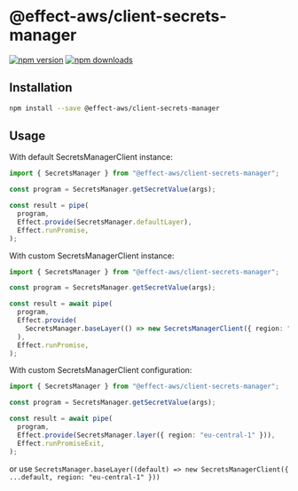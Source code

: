 # @effect-aws/client-secrets-manager

[![npm version](https://img.shields.io/npm/v/%40effect-aws%2Fclient-secrets-manager?color=brightgreen&label=npm%20package)](https://www.npmjs.com/package/@effect-aws/client-secrets-manager)
[![npm downloads](https://img.shields.io/npm/dm/%40effect-aws%2Fclient-secrets-manager)](https://www.npmjs.com/package/@effect-aws/client-secrets-manager)

## Installation

```bash
npm install --save @effect-aws/client-secrets-manager
```

## Usage

With default SecretsManagerClient instance:

```typescript
import { SecretsManager } from "@effect-aws/client-secrets-manager";

const program = SecretsManager.getSecretValue(args);

const result = pipe(
  program,
  Effect.provide(SecretsManager.defaultLayer),
  Effect.runPromise,
);
```

With custom SecretsManagerClient instance:

```typescript
import { SecretsManager } from "@effect-aws/client-secrets-manager";

const program = SecretsManager.getSecretValue(args);

const result = await pipe(
  program,
  Effect.provide(
    SecretsManager.baseLayer(() => new SecretsManagerClient({ region: "eu-central-1" })),
  ),
  Effect.runPromise,
);
```

With custom SecretsManagerClient configuration:

```typescript
import { SecretsManager } from "@effect-aws/client-secrets-manager";

const program = SecretsManager.getSecretValue(args);

const result = await pipe(
  program,
  Effect.provide(SecretsManager.layer({ region: "eu-central-1" })),
  Effect.runPromiseExit,
);
```

or use `SecretsManager.baseLayer((default) => new SecretsManagerClient({ ...default, region: "eu-central-1" }))`
